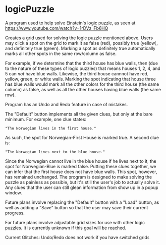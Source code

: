 # logicPuzzle
A program used to help solve Einstein's logic puzzle, as seen at https://www.youtube.com/watch?v=1rDVz_Fb6HQ

Creates a grid used for solving the logic puzzle mentioned above. Users may click a spot on the grid to mark it as false (red), possibly true (yellow), and definitely true (green). Marking a spot as definitely true automatically marks all other spots in the same row/column as false.

For example, if we determine that the third house has blue walls, then (due to the nature of these types of logic puzzles) that means houses 1, 2, 4, and 5 can *not* have blue walls. Likewise, the third house cannnot have red, yellow, green, or white walls. Marking the spot indicating that house three has blue walls would mark all the other colors for the third house (the same column) as false, as well as all the other houses having blue walls (the same row).

Program has an Undo and Redo feature in case of mistakes.

The "Default" button implements all the given clues, but only at the bare minimum. For example, one clue states:

	"The Norwegian lives in the first house."

As such, the spot for Norwegian-First House is marked true. A second clue is:

	"The Norwegian lives next to the blue house."

Since the Norwegian cannot live in the blue house if he lives next to it, the spot for Norwegian-Blue is marked false.
Putting these clues together, we can infer that the first house does not have blue walls. This spot, however, has remained unchanged. The program is designed to make solving the puzzle as painless as possible, but it's still the user's job to actually solve it.
Any clues that the user can still glean information from show up in a popup window.

Future plans involve replacing the "Default" button with a "Load" button, as well as adding a "Save" button so that the user may save their current progress.

Far future plans involve adjustable grid sizes for use with other logic puzzles. It is currently unknown if this goal will be reached.

Current Glitches: Undo/Redo does not work if you have switched grids
